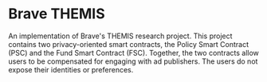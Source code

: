 # Brave THEMIS

An implementation of Brave's THEMIS research project. This project contains
two privacy-oriented smart contracts, the Policy Smart Contract (PSC) and
the Fund Smart Contract (FSC). Together, the two contracts allow users to
be compensated for engaging with ad publishers. The users do not expose
their identities or preferences. 
